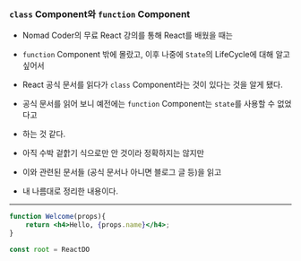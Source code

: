 
### `class` Component와 `function` Component

- Nomad Coder의 무료 React 강의를 통해 React를 배웠을 때는
- `function` Component 밖에 몰랐고, 이후 나중에 `State`의 LifeCycle에 대해 알고 싶어서
- React 공식 문서를 읽다가 `class` Component라는 것이 있다는 것을 알게 됐다.

- 공식 문서를 읽어 보니 예전에는 `function` Component는 `state`를 사용할 수 없었다고
- 하는 것 같다.
- 아직 수박 겉핡기 식으로만 안 것이라 정확하지는 않지만
- 이와 관련된 문서들 (공식 문서나 아니면 블로그 글 등)을 읽고
- 내 나름대로 정리한 내용이다.

---

``` jsx
function Welcome(props){
	return <h4>Hello, {props.name}</h4>;
}

const root = ReactDO
```